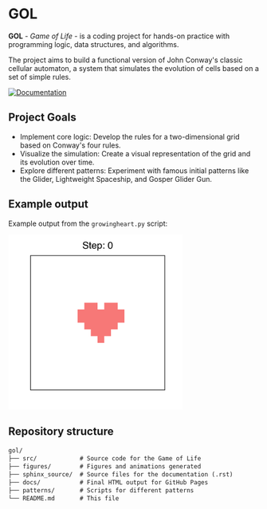 # GOL
**GOL** - _Game of Life_ - is a coding project for hands-on practice with programming logic, data structures, and algorithms. 

The project aims to build a functional version of John Conway's classic cellular automaton, a system that simulates the evolution of cells based on a set of simple rules.

[![Documentation](https://img.shields.io/badge/docs-read%20the%20documentation-brightgreen)](https://carolinafaccin.github.io/gol/)

## Project Goals
- Implement core logic: Develop the rules for a two-dimensional grid based on Conway's four rules.
- Visualize the simulation: Create a visual representation of the grid and its evolution over time.
- Explore different patterns: Experiment with famous initial patterns like the Glider, Lightweight Spaceship, and Gosper Glider Gun.

## Example output

Example output from the `growingheart.py` script:

<img src="https://raw.githubusercontent.com/carolinafaccin/gol/main/figures/gif/growingheart_intro1.gif?raw=true" alt="Animated GIF of a growing heart pattern" width="350">


## Repository structure
```
gol/
├── src/            # Source code for the Game of Life
├── figures/        # Figures and animations generated
├── sphinx_source/  # Source files for the documentation (.rst)
├── docs/           # Final HTML output for GitHub Pages
├── patterns/       # Scripts for different patterns
└── README.md       # This file
```
